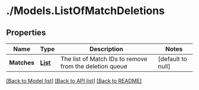 # ./Models.ListOfMatchDeletions
## Properties

Name | Type | Description | Notes
------------ | ------------- | ------------- | -------------
**Matches** | [**List**](MatchDeletion.md) | The list of Match IDs to remove from the deletion queue | [default to null]

[[Back to Model list]](../README.md#documentation-for-models) [[Back to API list]](../README.md#documentation-for-api-endpoints) [[Back to README]](../README.md)

